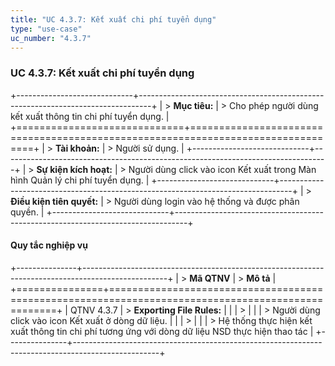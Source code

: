 ```yaml
---
title: "UC 4.3.7: Kết xuất chi phí tuyển dụng"
type: "use-case"
uc_number: "4.3.7"
---
```


### UC 4.3.7: Kết xuất chi phí tuyển dụng

+-----------------------------+---------------------------------------------------------------------------------+
| > **Mục tiêu:**             | > Cho phép người dùng kết xuất thông tin chi phí tuyển dụng.                    |
+=============================+=================================================================================+
| > **Tài khoản:**            | > Người sử dụng.                                                                |
+-----------------------------+---------------------------------------------------------------------------------+
| > **Sự kiện kích hoạt:**    | > Người dùng click vào icon Kết xuất trong Màn hình Quản lý chi phí tuyển dụng. |
+-----------------------------+---------------------------------------------------------------------------------+
| > **Điều kiện tiên quyết:** | > Người dùng login vào hệ thống và được phân quyền.                             |
+-----------------------------+---------------------------------------------------------------------------------+

#### Quy tắc nghiệp vụ

+---------------+---------------------------------------------------------------------------------------------------+
| > **Mã QTNV** | > **Mô tả**                                                                                       |
+===============+===================================================================================================+
| QTNV 4.3.7    | > **Exporting File Rules:**                                                                       |
|               | >                                                                                                 |
|               | > Người dùng click vào icon Kết xuất ở dòng dữ liệu.                                              |
|               | >                                                                                                 |
|               | > Hệ thống thực hiện kết xuất thông tin chi phí tương ứng với dòng dữ liệu NSD thực hiện thao tác |
+---------------+---------------------------------------------------------------------------------------------------+
